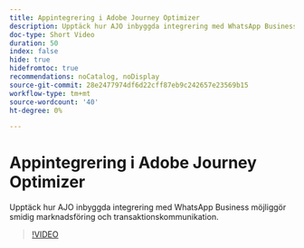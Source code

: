 ```yaml
---
title: Appintegrering i Adobe Journey Optimizer
description: Upptäck hur AJO inbyggda integrering med WhatsApp Business möjliggör smidig marknadsföring och transaktionskommunikation.
doc-type: Short Video
duration: 50
index: false
hide: true
hidefromtoc: true
recommendations: noCatalog, noDisplay
source-git-commit: 28e2477974df6d22cff87eb9c242657e23569b15
workflow-type: tm+mt
source-wordcount: '40'
ht-degree: 0%

---
```



# Appintegrering i Adobe Journey Optimizer

Upptäck hur AJO inbyggda integrering med WhatsApp Business möjliggör smidig marknadsföring och transaktionskommunikation.

<!-- 72_S520_3442520_49_whatsapp-integration-in-adobe-journey-optimizer -->
>[!VIDEO](https://video.tv.adobe.com/v/3458215/?learn=on&enablevpops=true)
